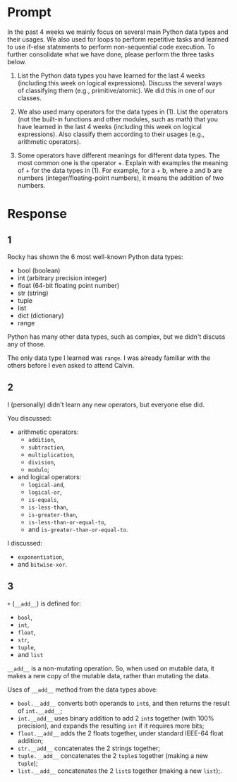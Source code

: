 # Prompt
In the past 4 weeks we mainly focus on several main Python data types and their usages. We also used for loops to perform repetitive tasks and learned to use if-else statements to perform non-sequential code execution. To further consolidate what we have done, please perform the three tasks below. 

1. List the Python data types you have learned for the last 4 weeks (including this week on logical expressions). Discuss the several ways of classifying them (e.g., primitive/atomic). We did this in one of our classes.

2. We also used many operators for the data types in (1). List the operators (not the built-in functions and other modules, such as math) that you have learned in the last 4 weeks (including this week on logical expressions). Also classify them according to their usages (e.g., arithmetic operators).

3. Some operators have different meanings for different data types. The most common one is the operator +. Explain with examples the meaning of + for the data types in (1). For example, for a + b, where a and b are numbers (integer/floating-point numbers), it means the addition of two numbers.

# Response
## 1
Rocky has shown the 6 most well-known Python data types:
* bool (boolean)
* int (arbitrary precision integer)
* float (64-bit floating point number)
* str (string)
* tuple
* list
* dict (dictionary)
* range

Python has many other data types, such as complex, but we didn't discuss any of those.

The only data type I learned was `range`. I was already familiar with the others before I even asked to attend Calvin.

## 2
I (personally) didn't learn any new operators, but everyone else did.

You discussed:
* arithmetic operators:
  * `addition`,
  * `subtraction`,
  * `multiplication`,
  * `division`,
  * `modulo`;
* and logical operators:
  * `logical-and`,
  * `logical-or`,
  * `is-equals`,
  * `is-less-than`,
  * `is-greater-than`,
  * `is-less-than-or-equal-to`,
  * and `is-greater-than-or-equal-to`.

I discussed:
* `exponentiation`,
* and `bitwise-xor`.

## 3
`+` (`__add__`) is defined for:
* `bool`,
* `int`,
* `float`,
* `str`,
* `tuple`,
* and `list`

`__add__` is a non-mutating operation. So, when used on mutable data, it makes a new copy of the mutable data, rather than mutating the data.

Uses of `__add__` method from the data types above:
* `bool.__add__` converts both operands to `int`s, and then returns the result of `int.__add__`;
* `int.__add__` uses binary addition to add 2 `int`s together (with 100% precision), and expands the resulting  `int` if it requires more bits;
* `float.__add__` adds the 2 floats together, under standard IEEE-64 float addition;
* `str.__add__` concatenates the 2 strings together;
* `tuple.__add__` concatenates the 2 `tuple`s together (making a new `tuple`);
* `list.__add__` concatenates the 2 `list`s together (making a new `list`);.



